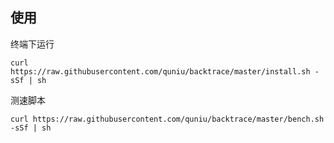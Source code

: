 
## 使用
终端下运行
```shell
curl https://raw.githubusercontent.com/quniu/backtrace/master/install.sh -sSf | sh
```

测速脚本

```shell
curl https://raw.githubusercontent.com/quniu/backtrace/master/bench.sh -sSf | sh
```
